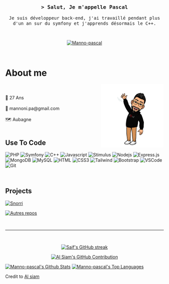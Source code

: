 <!-- Intro  -->
<h3 align="center">
        <samp>&gt; Salut, Je m'appelle Pascal
        </samp>
</h3>


<p align="center"> 
  <samp>
    Je suis développeur back-end, j'ai travaillé pendant plus d'un an sur du symfony et j'apprends désormais le C++.
  </samp>
</p>
<br>

<p align="center">
 <!--<a href="https://Manno-pascal.com" target="blank">
  <img src="https://img.shields.io/badge/Website-DC143C?style=for-the-badge&logo=medium&logoColor=white" alt="Manno-pascal" />
 </a> -->
 <a href="https://www.linkedin.com/in/pascal-mannoni/" target="_blank">
  <img src="https://img.shields.io/badge/LinkedIn-0077B5?style=for-the-badge&logo=linkedin&logoColor=white" alt="Manno-pascal"/>
 </a>
</p>
<br />

<!-- About Section -->
 # About me
 <img  align="right" width="200"  src="/assets/waving.png">
<p>
        <br/><br/>
 🎂 27 Ans <br/><br/>
 📧 mannoni.pa@gmail.com<br/><br/>
 🗺 Aubagne <br/><br/>
</p>


## Use To Code

![PHP](https://img.shields.io/badge/php-8993be?style=for-the-badge&labelColor=black&logo=php&logoColor=8993be)
![Symfony](https://img.shields.io/badge/symfony-080808?style=for-the-badge&labelColor=white&logo=symfony&logoColor=080808)
![C++](https://img.shields.io/badge/c++-0984cf?style=for-the-badge&labelColor=white&logo=c%2B%2B&logoColor=0984cf)
![Javascript](https://img.shields.io/badge/Javascript-F0DB4F?style=for-the-badge&labelColor=black&logo=javascript&logoColor=F0DB4F)
![Stimulus](https://img.shields.io/badge/stimulus-7be9bb?style=for-the-badge&labelColor=white&logo=stimulus&logoColor=7be9bb)
![Nodejs](https://img.shields.io/badge/Nodejs-3C873A?style=for-the-badge&labelColor=black&logo=node.js&logoColor=3C873A)
![Express.js](https://img.shields.io/badge/Express.js-000000?style=for-the-badge&logo=express&logoColor=white)
![MongoDB](https://img.shields.io/badge/MongoDB-4EA94B?style=for-the-badge&logo=mongodb&logoColor=white)
![MySQL](https://img.shields.io/badge/MySQL-e49108?style=for-the-badge&labelColor=white&logo=mysql&logoColor=126794)
![HTML](https://img.shields.io/badge/HTML5-E34F26?style=for-the-badge&logo=html5&logoColor=white)
![CSS3](https://img.shields.io/badge/CSS3-1572B6?style=for-the-badge&logo=css3&logoColor=white)
![Tailwind](https://img.shields.io/badge/Tailwind_CSS-092749?style=for-the-badge&logo=tailwindcss&logoColor=06B6D4&labelColor=000000)
![Bootstrap](https://img.shields.io/badge/Bootstrap-563D7C?style=for-the-badge&logo=bootstrap&logoColor=white)
![VSCode](https://img.shields.io/badge/Visual_Studio-0078d7?style=for-the-badge&logo=visual%20studio&logoColor=white)
![Git](https://img.shields.io/badge/Git-F05032?style=for-the-badge&logo=git&logoColor=white)

<br/>

## Projects
[![Snorri](https://github-readme-stats.vercel.app/api/pin/?username=Manno-pascal&repo=projet_Snorri&border_color=7F3FBF&bg_color=0D1117&title_color=C9D1D9&text_color=8B949E&icon_color=7F3FBF)](https://github.com/Manno-pascal/projet_Snorri)

<p align="left">
  <a href="https://github.com/Manno-pascal?tab=repositories" target="_blank"><img alt="Autres repos" title="Autres repos" src="https://img.shields.io/badge/Autres%20Repos-2962FF?style=for-the-badge&logo=koding&logoColor=white"/></a>
</p>

<br/>
<hr/>
<br/>

<p align="center">
  <a href="https://github.com/Manno-pascal">
    <img src="https://github-readme-streak-stats.herokuapp.com/?user=Manno-pascal&theme=radical&border=7F3FBF&background=0D1117" alt="Saif's GitHub streak"/>
  </a>
</p>

<p align="center">
  <a href="https://github.com/Manno-pascal">
    <img src="https://github-profile-summary-cards.vercel.app/api/cards/profile-details?username=Manno-pascal&theme=radical" alt="Al Siam's GitHub Contribution"/>
  </a>
</p>

<a> 
    <a href="https://github.com/Manno-pascal"><img alt="Manno-pascal's Github Stats" src="https://denvercoder1-github-readme-stats.vercel.app/api?username=Manno-pascal&show_icons=true&count_private=true&theme=react&border_color=7F3FBF&bg_color=0D1117&title_color=F85D7F&icon_color=F8D866" height="192px" width="49.5%"/></a>
  <a href="https://github.com/Manno-pascal"><img alt="Manno-pascal's Top Languages" src="https://denvercoder1-github-readme-stats.vercel.app/api/top-langs/?username=Manno-pascal&langs_count=8&layout=compact&theme=react&border_color=7F3FBF&bg_color=0D1117&title_color=F85D7F&icon_color=F8D866" height="192px" width="49.5%"/></a>
  <br/>
</a>
<p>Credit to <a href="https://github.com/alsiam">Al siam<a></p>
